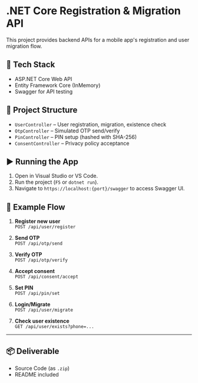 ﻿# .NET Core Registration & Migration API

This project provides backend APIs for a mobile app's registration and user migration flow.

## 🔧 Tech Stack
- ASP.NET Core Web API
- Entity Framework Core (InMemory)
- Swagger for API testing

## 📁 Project Structure
- `UserController` – User registration, migration, existence check
- `OtpController` – Simulated OTP send/verify
- `PinController` – PIN setup (hashed with SHA-256)
- `ConsentController` – Privacy policy acceptance

## ▶️ Running the App
1. Open in Visual Studio or VS Code.
2. Run the project (`F5` or `dotnet run`).
3. Navigate to `https://localhost:{port}/swagger` to access Swagger UI.

## 🧪 Example Flow
1. **Register new user**  
   `POST /api/user/register`

2. **Send OTP**  
   `POST /api/otp/send`

3. **Verify OTP**  
   `POST /api/otp/verify`

4. **Accept consent**  
   `POST /api/consent/accept`

5. **Set PIN**  
   `POST /api/pin/set`

6. **Login/Migrate**  
   `POST /api/user/migrate`

7. **Check user existence**  
   `GET /api/user/exists?phone=...`

---

## 📦 Deliverable

- Source Code (as `.zip`)
- README included
